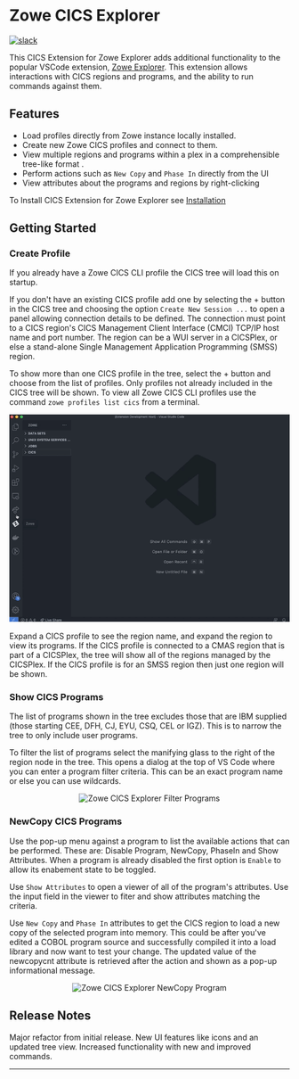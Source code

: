 # Zowe CICS Explorer

<!-- [![version](https://vsmarketplacebadge.apphb.com/version-short/zowe.zowe-explorer-cics-extension.svg)](https://vsmarketplacebadge.apphb.com/version-short/zowe.zowe-explorer-cics-extension.svg)
[![downloads](https://vsmarketplacebadge.apphb.com/downloads-short/zowe.zowe-explorer-cics-extension.svg)](https://vsmarketplacebadge.apphb.com/downloads-short/zowe.zowe-explorer-cics-extension.svg) -->

[![slack](https://img.shields.io/badge/chat-on%20Slack-blue)](https://openmainframeproject.slack.com/archives/CUVE37Z5F)

This CICS Extension for Zowe Explorer adds additional functionality to the popular VSCode extension, [Zowe Explorer](https://github.com/zowe/vscode-extension-for-zowe). This extension allows interactions with CICS regions and programs, and the ability to run commands against them.

## Features

- Load profiles directly from Zowe instance locally installed.
- Create new Zowe CICS profiles and connect to them.
- View multiple regions and programs within a plex in a comprehensible tree-like format .
- Perform actions such as `New Copy` and `Phase In` directly from the UI
- View attributes about the programs and regions by right-clicking

To Install CICS Extension for Zowe Explorer see [Installation](./docs/installation-guide.md)

## Getting Started

### Create Profile

If you already have a Zowe CICS CLI profile the CICS tree will load this on startup.  

If you don't have an existing CICS profile add one by selecting the + button in the CICS tree and choosing the option `Create New Session ...` to open a panel allowing connection details to be defined.  The connection must point to a CICS region's CICS Management Client Interface (CMCI) TCP/IP host name and port number.  The region can be a WUI server in a CICSPlex, or else a stand-alone Single Management Application Programming (SMSS) region. 

To show more than one CICS profile in the tree, select the + button and choose from the list of profiles.  Only profiles not already included in the CICS tree will be shown.  To view all Zowe CICS CLI profiles use the command `zowe profiles list cics` from a terminal. 

<p align="center">
<img src="./docs/images/create-profile.gif" alt="Zowe CICS Explorer profiles" width="700px"/> 
</p>

Expand a CICS profile to see the region name, and expand the region to view its programs.  If the CICS profile is connected to a CMAS region that is part of a CICSPlex, the tree will show all of the regions managed by the CICSPlex.  If the CICS profile is for an SMSS region then just one region will be shown.  

### Show CICS Programs

The list of programs shown in the tree excludes those that are IBM supplied (those starting CEE, DFH, CJ, EYU, CSQ, CEL or IGZ).  This is to narrow the tree to only include user programs.

To filter the list of programs select the manifying glass to the right of the region node in the tree.  This opens a dialog at the top of VS Code where you can enter a program filter criteria.  This can be an exact program name or else you can use wildcards.

<p align="center">
<img src="./docs/images/filter-programs.gif" alt="Zowe CICS Explorer Filter Programs" width="700px"/> 
</p>

### NewCopy CICS Programs

Use the pop-up menu against a program to list the available actions that can be performed.  These are: Disable Program, NewCopy, PhaseIn and Show Attributes.  When a program is already disabled the first option is `Enable` to allow its enabement state to be toggled.

Use `Show Attributes` to open a viewer of all of the program's attributes.  Use the input field in the viewer to fiter and show attributes matching the criteria. 

Use `New Copy` and `Phase In` attributes to get the CICS region to load a new copy of the selected program into memory.  This could be after you've edited a COBOL program source and successfully compiled it into a load library and now want to test your change.  The updated value of the newcopycnt attribute is retrieved after the action and shown as a pop-up informational message.  

<p align="center">
<img src="./docs/images/program-newcopy.gif" alt="Zowe CICS Explorer NewCopy Program" width="600px"/> 
</p>

## Release Notes

Major refactor from initial release. New UI features like icons and an updated tree view. Increased functionality with new and improved commands.

---
